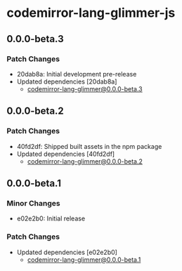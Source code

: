 # codemirror-lang-glimmer-js

## 0.0.0-beta.3

### Patch Changes

- 20dab8a: Initial development pre-release
- Updated dependencies [20dab8a]
  - codemirror-lang-glimmer@0.0.0-beta.3

## 0.0.0-beta.2

### Patch Changes

- 40fd2df: Shipped built assets in the npm package
- Updated dependencies [40fd2df]
  - codemirror-lang-glimmer@0.0.0-beta.2

## 0.0.0-beta.1

### Minor Changes

- e02e2b0: Initial release

### Patch Changes

- Updated dependencies [e02e2b0]
  - codemirror-lang-glimmer@0.0.0-beta.1
